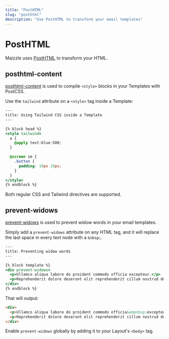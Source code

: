 ```yaml
---
title: "PostHTML"
slug: "posthtml"
description: "Use PostHTML to transform your email templates"
---
```


# PostHTML

Maizzle uses [PostHTML](https://github.com/posthtml/posthtml) to transform your HTML.

## posthtml-content

[posthtml-content](https://github.com/posthtml/posthtml-content) is used to compile `<style>` blocks in your Templates with PostCSS.

Use the `tailwind` attribute on a `<style>` tag inside a Template:

```handlebars
---
title: Using Tailwind CSS inside a Template
---

{% block head %}
<style tailwind>
  a {
    @apply text-blue-500;
  }

  @screen sm {
    .button {
      padding: 10px 20px;
    }
  }
</style>
{% endblock %}
```

Both regular CSS and Tailwind directives are supported.

## prevent-widows

[prevent-widows](https://github.com/bashaus/prevent-widows) is used to prevent widow words in your email templates. 

Simply add a `prevent-widows` attribute on any HTML tag, and it will replace the last space in every text node with a `&nbsp;`.

```handlebars
---
title: Preventing widow words
---

{% block template %}
<div prevent-widows>
  <p>Ullamco aliqua labore do proident commodo officia excepteur.</p>
  <p>Reprehenderit dolore deserunt elit reprehenderit cillum nostrud do laborum et.</p>
</div>
{% endblock %}
```

That will output:

```html
<div>
  <p>Ullamco aliqua labore do proident commodo officia&ampnbsp;excepteur.</p>
  <p>Reprehenderit dolore deserunt elit reprehenderit cillum nostrud do laborum&ampnbsp;et.</p>
</div>
```

<div class="bg-gray-100 border-l-4 border-gradient-b-ocean-light p-4 mb-4 text-md" role="alert">
  <div class="text-gray-600">Enable <code class="shiki-inline">prevent-widows</code> globally by adding it to your Layout's <code class="shiki-inline">&lt;body&gt;</code> tag.</div>
</div>
